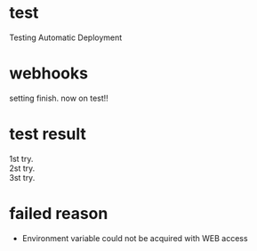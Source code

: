 # test
Testing Automatic Deployment

# webhooks
setting finish.
now on test!!

# test result
1st try.  
2st try.  
3st try.  

# failed reason
- Environment variable could not be acquired with WEB access
